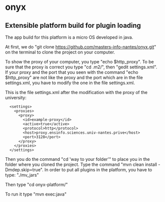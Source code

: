 # onyx
## Extensible platform build for plugin loading
The app build for this platform is a micro OS developed in java.


At first, we do "git clone https://github.com/masters-info-nantes/onyx.git" on the terminal to clone the project on your computer.

To show the proxy of your computer, you type "echo $http_proxy".
To be sure that the proxy is correct you type "cd .m2/", then "gedit settings.xml".
If your proxy and the port that you seen with the command "echo $http_proxy" are not like the proxy and the port which are in the file settings.xml, you have to modify the one in the file settings.xml.

This is the file settings.xml after the modification with the proxy of the university:
```
  <settings>
    <proxies>
      <proxy>
        <id>example-proxy</id>
        <active>true</active>
        <protocol>http</protocol>
        <host>proxy.ensinfo.sciences.univ-nantes.prive</host>
        <port>3128</port>
      </proxy>
    </proxies>
  </settings>
```

Then you do the command "cd 'way to your folder'" to place you in the folder where you cloned the project.
Type the command "mvn clean install -Dmdep.skip=true".
In order to put all plugins in the platform, you have to type: "./mv_jars"

Then type "cd onyx-platform/"

To run it type "mvn exec:java"
